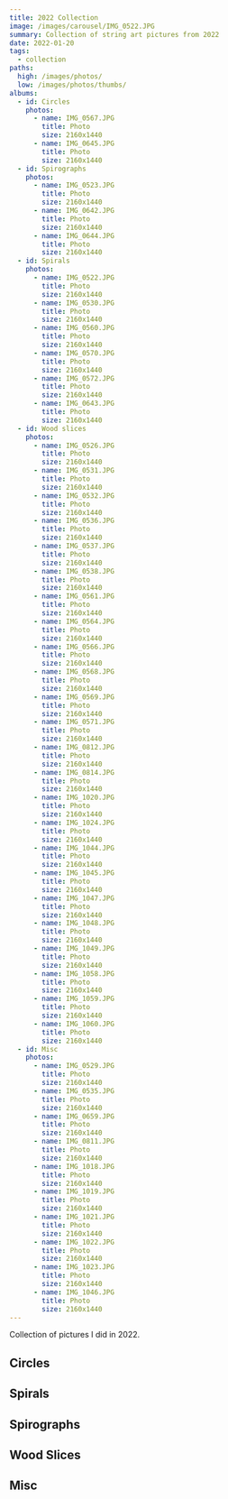 ```yaml
---
title: 2022 Collection
image: /images/carousel/IMG_0522.JPG
summary: Collection of string art pictures from 2022
date: 2022-01-20
tags:
  - collection
paths:
  high: /images/photos/
  low: /images/photos/thumbs/
albums:
  - id: Circles
    photos:
      - name: IMG_0567.JPG
        title: Photo
        size: 2160x1440
      - name: IMG_0645.JPG
        title: Photo
        size: 2160x1440
  - id: Spirographs
    photos:
      - name: IMG_0523.JPG
        title: Photo
        size: 2160x1440
      - name: IMG_0642.JPG
        title: Photo
        size: 2160x1440
      - name: IMG_0644.JPG
        title: Photo
        size: 2160x1440
  - id: Spirals
    photos:
      - name: IMG_0522.JPG
        title: Photo
        size: 2160x1440
      - name: IMG_0530.JPG
        title: Photo
        size: 2160x1440
      - name: IMG_0560.JPG
        title: Photo
        size: 2160x1440
      - name: IMG_0570.JPG
        title: Photo
        size: 2160x1440
      - name: IMG_0572.JPG
        title: Photo
        size: 2160x1440
      - name: IMG_0643.JPG
        title: Photo
        size: 2160x1440
  - id: Wood slices
    photos:
      - name: IMG_0526.JPG
        title: Photo
        size: 2160x1440
      - name: IMG_0531.JPG
        title: Photo
        size: 2160x1440
      - name: IMG_0532.JPG
        title: Photo
        size: 2160x1440
      - name: IMG_0536.JPG
        title: Photo
        size: 2160x1440
      - name: IMG_0537.JPG
        title: Photo
        size: 2160x1440
      - name: IMG_0538.JPG
        title: Photo
        size: 2160x1440
      - name: IMG_0561.JPG
        title: Photo
        size: 2160x1440
      - name: IMG_0564.JPG
        title: Photo
        size: 2160x1440
      - name: IMG_0566.JPG
        title: Photo
        size: 2160x1440
      - name: IMG_0568.JPG
        title: Photo
        size: 2160x1440
      - name: IMG_0569.JPG
        title: Photo
        size: 2160x1440
      - name: IMG_0571.JPG
        title: Photo
        size: 2160x1440
      - name: IMG_0812.JPG
        title: Photo
        size: 2160x1440
      - name: IMG_0814.JPG
        title: Photo
        size: 2160x1440
      - name: IMG_1020.JPG
        title: Photo
        size: 2160x1440
      - name: IMG_1024.JPG
        title: Photo
        size: 2160x1440
      - name: IMG_1044.JPG
        title: Photo
        size: 2160x1440
      - name: IMG_1045.JPG
        title: Photo
        size: 2160x1440
      - name: IMG_1047.JPG
        title: Photo
        size: 2160x1440
      - name: IMG_1048.JPG
        title: Photo
        size: 2160x1440
      - name: IMG_1049.JPG
        title: Photo
        size: 2160x1440
      - name: IMG_1058.JPG
        title: Photo
        size: 2160x1440
      - name: IMG_1059.JPG
        title: Photo
        size: 2160x1440
      - name: IMG_1060.JPG
        title: Photo
        size: 2160x1440
  - id: Misc
    photos:
      - name: IMG_0529.JPG
        title: Photo
        size: 2160x1440
      - name: IMG_0535.JPG
        title: Photo
        size: 2160x1440
      - name: IMG_0659.JPG
        title: Photo
        size: 2160x1440
      - name: IMG_0811.JPG
        title: Photo
        size: 2160x1440
      - name: IMG_1018.JPG
        title: Photo
        size: 2160x1440
      - name: IMG_1019.JPG
        title: Photo
        size: 2160x1440
      - name: IMG_1021.JPG
        title: Photo
        size: 2160x1440
      - name: IMG_1022.JPG
        title: Photo
        size: 2160x1440
      - name: IMG_1023.JPG
        title: Photo
        size: 2160x1440
      - name: IMG_1046.JPG
        title: Photo
        size: 2160x1440
---
```


Collection of pictures I did in 2022.

## Circles

<PhotoAlbum id="Circles" />

## Spirals

<PhotoAlbum id="Spirals" />

## Spirographs

<PhotoAlbum id="Spirographs" />

## Wood Slices

<PhotoAlbum id="Wood slices" />

## Misc

<PhotoAlbum id="Misc" />

